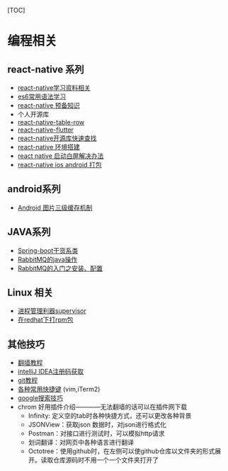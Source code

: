 [TOC]

# 编程相关

## react-native 系列

-  [react-native学习资料相关](https://github.com/reactnativecn/react-native-guide)
-  [es6常用语法学习](https://github.com/Cocoon-break/programmer-skills/blob/master/react-native-tutorial/es6-basic-grammar.md)
-  [react-native 预备知识](https://github.com/Cocoon-break/programmer-skills/blob/master/react-native-tutorial/react-native-basic.md)
-  个人开源库
  -  [react-native-table-row](https://github.com/Cocoon-break/react-native-table-row) 
  -  [react-native-flutter](https://github.com/Cocoon-break/react-native-flutter) 
-  [react-native开源库快速查找](https://js.coach/react-native)
-  [react-native 环境搭建](https://github.com/Cocoon-break/programmer-skills/blob/master/react-native-tutorial/react-native%E7%8E%AF%E5%A2%83%E9%85%8D%E7%BD%AE.md)
-  [react native 启动白屏解决办法](https://github.com/Cocoon-break/programmer-skills/blob/master/react-native-tutorial/react-native-splash-white.md)
-  [react-native ios android 打包](https://github.com/Cocoon-break/programmer-skills/blob/master/react-native-tutorial/react-native-android-ios-package.md)



## android系列

- [Android 图片三级缓存机制](https://github.com/Cocoon-break/programmer-skills/blob/master/android_study/Android%E5%9B%BE%E7%89%87%E4%B8%89%E7%BA%A7%E7%BC%93%E5%AD%98%E6%9C%BA%E5%88%B6.md)



## JAVA系列

- [Spring-boot干货系类](http://tengj.top/categories/Spring-Boot%E5%B9%B2%E8%B4%A7%E7%B3%BB%E5%88%97/)
- [RabbitMQ的java操作](https://github.com/Cocoon-break/programmer-skills/tree/master/RabbitMQ)
- [RabbitMQ的入门之安装、配置](https://github.com/Cocoon-break/programmer-skills/blob/master/RabbitMQ%E7%9A%84%E5%85%A5%E9%97%A8%E4%B9%8B%E5%AE%89%E8%A3%85%E3%80%81%E9%85%8D%E7%BD%AE.md)



## Linux 相关

- [进程管理利器supervisor](https://github.com/Cocoon-break/programmer-skills/blob/master/Linux/supervisor.md)
- [在redhat下打rpm包](https://github.com/Cocoon-break/programmer-skills/blob/master/Linux/pack-rpm.md)

## 其他技巧

- [翻墙教程](https://github.com/Cocoon-break/programmer-skills/blob/master/over-the-wall-tutorial.md) 
- [intelliJ IDEA注册码获取](http://idea.lanyus.com/)
- [git教程](https://github.com/Cocoon-break/programmer-skills/blob/master/git%E7%AE%80%E6%98%93%E6%95%99%E7%A8%8B.md)
- [各种常用快捷键](https://github.com/Cocoon-break/programmer-skills/blob/master/other/keymaps.md) (vim,iTerm2)
- [google搜索技巧](https://github.com/Cocoon-break/programmer-skills/blob/master/other/google-search-skill.md) 
- chrom 好用插件介绍————无法翻墙的话可以在插件网下载
  - Infinity: 定义空的tab时各种快捷方式，还可以更改各种背景
  - JSONView：获取json 数据时，对json进行格式化
  - Postman：对接口进行测试时，可以模拟http请求
  - 划词翻译：对网页中各种语言进行翻译
  - Octotree：使用github时，在左侧可以使github仓库以文件夹的形式展开。读取仓库源码时不用一个一个文件夹打开了

